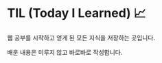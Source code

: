# TIL (Today I Learned) :chart_with_upwards_trend:

웹 공부를 시작하고 얻게 된 모든 지식을 저장하는 곳입니다.

배운 내용은 미루지 않고 바로바로 작성합니다.
